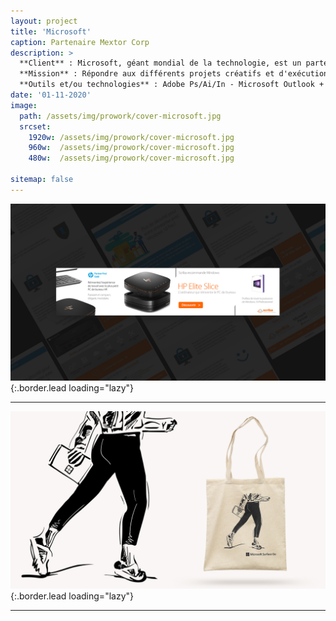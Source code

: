```yaml
---
layout: project
title: 'Microsoft'
caption: Partenaire Mextor Corp
description: >
  **Client** : Microsoft, géant mondial de la technologie, est un partenaire clé de Mextor. Renommée pour ses logiciels, services cloud, et dispositifs matériels, Microsoft collabore étroitement avec Mextor pour diverses initiatives.<br/><br/>
  **Mission** : Répondre aux différents projets créatifs et d'exécution selon les besoins des consultants en mission pour Microsoft, couvrant des outils tels que Teams, Office365, et Surface. Ces projets incluent souvent des événements comme des conférences, webinaires, team building, hospitalités, et salons.<br/><br/>
  **Outils et/ou technologies** : Adobe Ps/Ai/In - Microsoft Outlook + Office365 - HTML/CSS 
date: '01-11-2020'
image: 
  path: /assets/img/prowork/cover-microsoft.jpg
  srcset: 
    1920w: /assets/img/prowork/cover-microsoft.jpg
    960w:  /assets/img/prowork/cover-microsoft.jpg
    480w:  /assets/img/prowork/cover-microsoft.jpg

sitemap: false
---
```


![Visuel + Intégration emailing - Outlook](/assets/img/prowork/cover-scriba-hp-elite-slice.jpg){:.border.lead loading="lazy"}

---

![Création d'un tote bag Microsoft Surface Go](/assets/img/prowork/cover-marquage-tote-bag-microsoft-surface-go.jpg){:.border.lead loading="lazy"}

---